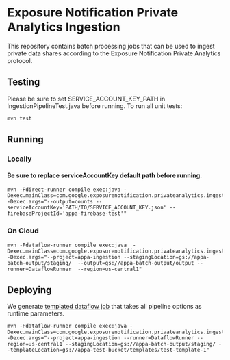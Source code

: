 # Exposure Notification Private Analytics Ingestion

This repository contains batch processing jobs that can be used to ingest
private data shares according to the Exposure Notification Private Analytics
protocol.

## Testing

Please be sure to set SERVICE_ACCOUNT_KEY_PATH in IngestionPipelineTest.java before running. To run all unit tests:

```shell script
mvn test
```

## Running

### Locally

#### Be sure to replace serviceAccountKey default path before running.
```shell script
mvn -Pdirect-runner compile exec:java -Dexec.mainClass=com.google.exposurenotification.privateanalytics.ingestion.IngestionPipeline -Dexec.args="--output=counts --serviceAccountKey='PATH/TO/SERVICE_ACCOUNT_KEY.json' --firebaseProjectId='appa-firebase-test'"
```

### On Cloud

```shell script
mvn -Pdataflow-runner compile exec:java  -Dexec.mainClass=com.google.exposurenotification.privateanalytics.ingestion.IngestionPipeline  -Dexec.args="--project=appa-ingestion --stagingLocation=gs://appa-batch-output/staging/  --output=gs://appa-batch-output/output --runner=DataflowRunner  --region=us-central1"
```

## Deploying

We generate [templated dataflow job](https://cloud.google.com/dataflow/docs/guides/templates/overview#templated-dataflow-jobs)
that takes all pipeline options as runtime parameters.

```shell script
mvn -Pdataflow-runner compile exec:java -Dexec.mainClass=com.google.exposurenotification.privateanalytics.ingestion.IngestionPipeline -Dexec.args="--project=appa-ingestion --runner=DataflowRunner --region=us-central1 --stagingLocation=gs://appa-batch-output/staging/ --templateLocation=gs://appa-test-bucket/templates/test-template-1"
```
